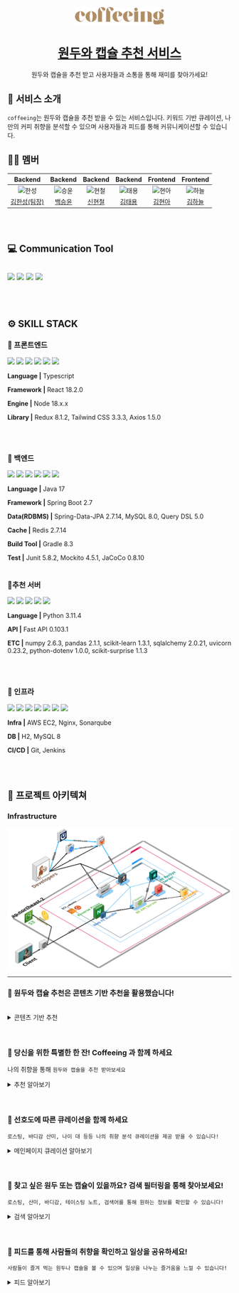 
<p align="middle" >
  <a href="https://j9a204.p.ssafy.io/">
    <img width="200px;" src="./docs/coffeeing_logo.png" alt="로고"/>
  </a>
</p>
<h1 align="middle"><a href="https://github.com/Six-Sibling-Nagging-Barrage/PRODUCE606">원두와 캡슐 추천 서비스</a></h1>
<p align="middle">원두와 캡슐을 추천 받고 사용자들과 소통을 통해 재미를 찾아가세요!</p>
<p align="middle">
</p>

## 💬 서비스 소개

`coffeeing`는 원두와 캡슐을 추천 받을 수 있는 서비스입니다. 키워드 기반 큐레이션, 나만의 커피 취향을 분석할 수 있으며 사용자들과 피드를 통해 커뮤니케이션할 수 있습니다.

## 🙌🏻 멤버

|                                         Backend                                          |                                          Backend                                          |                                          Backend                                          |                                         Backend                                         |                                        Frontend                                         |                                         Frontend                                         |
| :--------------------------------------------------------------------------------------: | :---------------------------------------------------------------------------------------: | :---------------------------------------------------------------------------------------: | :-------------------------------------------------------------------------------------: | :-------------------------------------------------------------------------------------: | :--------------------------------------------------------------------------------------: | 
| <img src="https://avatars.githubusercontent.com/u/55014803?v=4" width=400px alt="한성"/> | <img src="https://avatars.githubusercontent.com/u/96672609?v=4" width=400px alt="승윤"/> | <img src="https://avatars.githubusercontent.com/u/65756225?v=4" width=400px alt="현철"/> | <img src="https://avatars.githubusercontent.com/u/86272688?v=4" width=400px alt="태용"> | <img src="https://avatars.githubusercontent.com/u/122499274?v=4" width=400px alt="현아"> | <img src="https://avatars.githubusercontent.com/u/122726684?v=4" width=400px alt="하늘"> |
|                      [김한성(팀장)](https://github.com/khs960616)                      |                         [백승윤](https://github.com/inputTitleHere)                          |                         [신현철](https://github.com/moonn6pence)                          |                          [김태용](https://github.com/YongsHub)                          |                          [김현아](https://github.com/hyuna333)                           |                        [김하늘](https://github.com/hanulkimm)                        |

<br><br>

## 💻 Communication Tool

## <img src="https://img.shields.io/badge/Github-181717?style=flat&logo=Github&logoColor=#181717"/> <img src="https://img.shields.io/badge/Notion-000000?style=flat&logo=Notion&logoColor=#000000"/> <img src="https://img.shields.io/badge/Mattermost-0058CC?style=flat&logo=mattermost&logoColor=#0058CC"/> <img src="https://img.shields.io/badge/GitLab-FC6D26?style=flat&logo=gitlab&logoColor=#FC6D26"/>

<br><br>

## ⚙️ SKILL STACK

### 🧷 프론트엔드

<img src="https://img.shields.io/badge/typescript-3178C6?style=flat&logo=typescript&logoColor=white"/> <img src="https://img.shields.io/badge/Node.js-339933?style=flat&logo=node.js&logoColor=white"/> <img src="https://img.shields.io/badge/React-61DAFB?style=flat&logo=React&logoColor=white"/> <img src="https://img.shields.io/badge/tailwind css-06B6D4?style=flat&logo=tailwindcss&logoColor=white"/> <img src="https://img.shields.io/badge/Redux-764ABC?style=flat&logo=Redux&logoColor=white"/> <img src="https://img.shields.io/badge/Axios-5A29E4?style=flat&logo=axios&logoColor=white"/>

**Language |** Typescript

**Framework |** React 18.2.0

**Engine |** Node 18.x.x

**Library |** Redux 8.1.2, Tailwind CSS 3.3.3, Axios 1.5.0

<br><br>

### 🧷 백엔드

<img src="https://img.shields.io/badge/Spring-6DB33F?style=flat&logo=Spring&logoColor=white"/> <img src="https://img.shields.io/badge/Spring Boot-6DB33F?style=flat&logo=SpringBoot&logoColor=white"/> <img src="https://img.shields.io/badge/Spring Security-6DB33F?style=flat&logo=Spring&logoColor=white"/> <img src="https://img.shields.io/badge/MySQL-4479A1?style=flat&logo=MySQL&logoColor=white"/> <img src="https://img.shields.io/badge/gradle-02303A?style=flat&logo=gradle&logoColor=white"/> <img src="https://img.shields.io/badge/redis-DC382D?style=flat&logo=redis&logoColor=white"/>

**Language |** Java 17

**Framework |** Spring Boot 2.7

**Data(RDBMS) |** Spring-Data-JPA 2.7.14, MySQL 8.0, Query DSL 5.0

**Cache |** Redis 2.7.14

**Build Tool |** Gradle 8.3

**Test |** Junit 5.8.2, Mockito 4.5.1, JaCoCo 0.8.10
<br><br>
### 🧷추천 서버
<img src="https://img.shields.io/badge/fastapi-009688?style=flat&logo=fastapi&logoColor=white"/> <img src="https://img.shields.io/badge/python-3776AB?style=flat&logo=python&logoColor=white"/> <img src="https://img.shields.io/badge/numpy-013243?style=flat&logo=numpy&logoColor=white"/> <img src="https://img.shields.io/badge/pandas-150458?style=flat&logo=pandas&logoColor=white"/> <img src="https://img.shields.io/badge/scikitlearn-F7931E?style=flat&logo=scikitlearn&logoColor=white"/>

**Language |** Python 3.11.4

**API |** Fast API 0.103.1

**ETC |** numpy 2.6.3, pandas 2.1.1, scikit-learn 1.3.1, sqlalchemy 2.0.21, uvicorn 0.23.2, python-dotenv 1.0.0,    scikit-surprise 1.1.3

<br><br>
### 🧷 인프라

<img src="https://img.shields.io/badge/ubuntu-E95420?style=flat&logo=ubuntu&logoColor=white"/> <img src="https://img.shields.io/badge/Jenkins-D24939?style=flat&logo=jenkins&logoColor=white"/> <img src="https://img.shields.io/badge/Amazon EC2-FF9900?style=flat&logo=amazonec2&logoColor=white"/> <img src="https://img.shields.io/badge/nginx-009639?style=flat&logo=nginx&logoColor=white"/> <img src="https://img.shields.io/badge/amazons3-569A31?style=flat&logo=amazons3&logoColor=white"/> <img src="https://img.shields.io/badge/docker-2496ED?style=flat&logo=docker&logoColor=white"/> <img src="https://img.shields.io/badge/sonarqube-4E9BCD?style=flat&logo=sonarqube&logoColor=white"/> 

**Infra |** AWS EC2, Nginx, Sonarqube

**DB |** H2, MySQL 8

**CI/CD |** Git, Jenkins

<br><br>

## 🏬 프로젝트 아키텍쳐

### Infrastructure

<img src="./docs/INFRA.png"/>

---

### 🦊 원두와 캡슐 추천은 콘텐츠 기반 추천을 활용했습니다!
<br>

<details>
<summary>콘텐츠 기반 추천</summary>
<div markdown="1">
<img src="./docs/contents_algorithm.png"/>
</div>
</details>

<br>
<br>

### 🐼 당신을 위한 특별한 한 잔! Coffeeing 과 함께 하세요

나의 취향을 통해 `원두와 캡슐을 추천 받아보세요`

<details>
<summary>추천 알아보기</summary>
<div markdown="1">
<img src="./docs/선호도.gif"/>
</div>
</details>

<br>
<br>

### 🐻 선호도에 따른 큐레이션을 함께 하세요

`로스팅, 바디감 산미, 나이 대 등등 나의 취향 분석 큐레이션을 제공 받을 수 있습니다!`

<details>
<summary>메인페이지 큐레이션 알아보기</summary>
<div markdown="1">
<img src="./docs/큐레이션.gif"/>
</div>
</details>

<br>
<br>

### 🐒 찾고 싶은 원두 또는 캡슐이 있을까요? 검색 필터링을 통해 찾아보세요!

`로스팅, 산미, 바디감, 테이스팅 노트, 검색어를 통해 원하는 정보를 확인할 수 있습니다!`

<details>
<summary>검색 알아보기</summary>
<div markdown="1">
<img src="./docs/검색.gif"/>
</div>
</details>

<br>
<br>

### 🐸 피드를 통해 사람들의 취향을 확인하고 일상을 공유하세요!

`사람들이 즐겨 먹는 원두나 캡슐을 볼 수 있으며 일상을 나누는 즐거움을 느낄 수 있습니다!`

<details>
<summary>피드 알아보기</summary>
<div markdown="1">
<img src="./docs/피드.gif"/>
</div>
</details>

<br>
<br>
